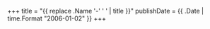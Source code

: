 +++
title = "{{ replace .Name '-' ' ' | title }}"
publishDate = {{ .Date | time.Format "2006-01-02" }}
+++
